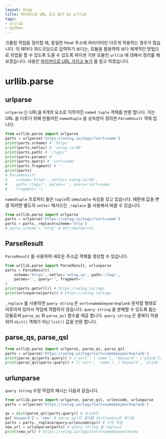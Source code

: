 ```yaml
---
layout: blog
title: 파이썬으로 URL 갖고 놀기 by urllib 
tags:
- urllib
- python
---
```


크롤링 작업을 정리할 때, 동일한 Host 주소에 파라미터만 다르게 적용하는 경우가 많습니다. 이 때마다 하드코딩으로 입력하기 보다는, 모듈을 활용하여 보다 체계적인 방법으로 작업을 할 수 있도록 도울 수 있도록 파이썬 기본 모듈인 `urllib` 에 대해서 정리를 해 보겠습니다. 내용은 [파이썬으로 URL 가지고 놀기](https://velog.io/@city7310/%ED%8C%8C%EC%9D%B4%EC%8D%AC%EC%9C%BC%EB%A1%9C-URL-%EA%B0%80%EC%A7%80%EA%B3%A0-%EB%86%80%EA%B8%B0) 를 참고 하였습니다.


# urllib.parse
## urlparse

`urlparse` 는 URL을 6개의 요소로 이루어진 `named tuple` 객체를 반환 합니다. 이는 URL 을 다루기 위해 만들어진 `namedtuple` 을 상속받아 정의한 `ParseResult` 객체 입니다.

```python
from urllib.parse import urlparse
parts = urlparse('https://velog.io/tags/?sort=name')
print(parts.scheme) # 'https'
print(parts.netloc) # 'velog.io:80'
print(parts.path) # '/tags/'
print(parts.params) # ''
print(parts.query) # 'sort=name'
print(parts.fragment) # ''
print(parts) 
# ParseResult(
#    scheme='https', netloc='velog.io:80', 
#    path='/tags/', params='', query='sort=name',
#    fragment='')
```

`namedtuple` 프로퍼티 들은 `tuple`의 `immutable` 속성을 갖고 있습니다. 때문에 값을 변경 하려면 별도의 `setter` 메서드인 `_replace` 를 사용해서 바꿀 수 있습니다.

```python
from urllib.parse import urlparse
parts = urlparse('https://velog.io/tags/?sort=name')
parts = parts._replace(scheme='http')
# parts.scheme = 'http' # AttributeError
```

## ParseResult

`ParseResult` 를 사용하여 새로운 주소값 객체를 생성할 수 있습니다.

```python
from urllib.parse import ParseResult, urlunparse
parts = ParseResult(
    scheme='https', netloc='velog.io', path='/tags', 
    params='', query='', fragment=''
)
print(parts.geturl()) # https://velog.io/tags
print(urlunparse(parts)) # https://velog.io/tags
```

`_replace` 를 사용하면 `query string` 은 `sort=name&keyword=planb` 문자열 형태로 이루어져 있어서 작업에 적합하지 않습니다. `query string` 을 분해할 수 있도록 돕는 모듈로써 `parse_qs` 와 `parse_qsl` 함수를 제공 합니다. `query string` 은 중복이 허용되어 `dict()` 객체가 아닌 `list()` 값을 반환 합니다. 

## parse_qs, parse_qsl

```python
from urllib.parse import urlparse, parse_qs, parse_qsl
parts = urlparse('https://velog.io/tags?sort=name&keyword=planb')
print(parse_qs(parts.query)) # {'sort': ['name'], 'keyword': ['planb']}
print(parse_qsl(parts.query)) # [('sort', 'name'), ('keyword', 'planb')]
```

## urlunparse

`query string` 수정 작업의 예시는 다음과 같습니다.

```python
from urllib.parse import urlparse, parse_qsl, urlencode, urlunparse
parts = urlparse('https://velog.io/tags?sort=name&keyword=planb')

qs = dict(parse_qsl(parts.query)) # 요소분리
qs['keyword'] = 'new' # parse_qsl의 결과를 dictionary로 캐스팅
parts = parts._replace(query=urlencode(qs)) # 수정 작업
new_url = urlunparse(parts) # query string 을 replace
print(new_url) # https://velog.io/tags?sort=name&keyword=new
```
